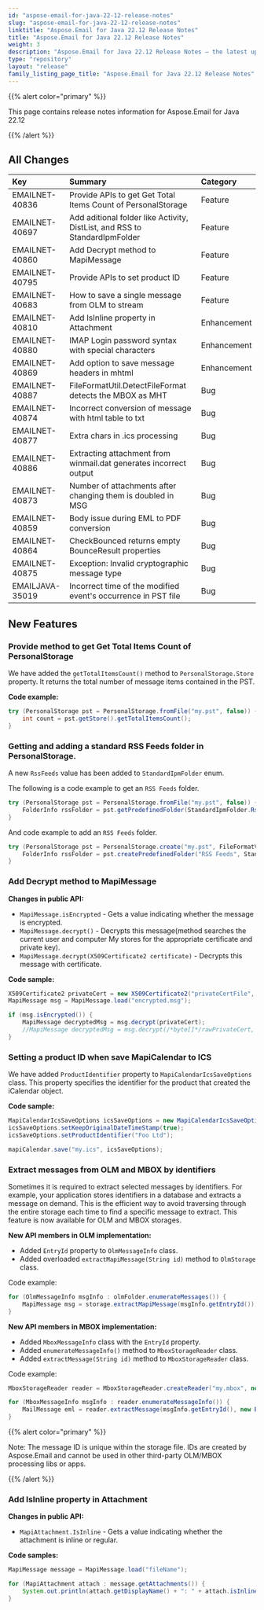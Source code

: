 ```yaml
---
id: "aspose-email-for-java-22-12-release-notes"
slug: "aspose-email-for-java-22-12-release-notes"
linktitle: "Aspose.Email for Java 22.12 Release Notes"
title: "Aspose.Email for Java 22.12 Release Notes"
weight: 3
description: "Aspose.Email for Java 22.12 Release Notes – the latest updates and fixes."
type: "repository"
layout: "release"
family_listing_page_title: "Aspose.Email for Java 22.12 Release Notes"
---
```


{{% alert color="primary" %}}

This page contains release notes information for Aspose.Email for Java 22.12

{{% /alert %}}

## **All Changes**

|**Key**|**Summary**|**Category**|
| :- | :- | :- |
|EMAILNET-40836|Provide APIs to get Get Total Items Count of PersonalStorage|Feature|
|EMAILNET-40697|Add aditional folder like Activity, DistList, and RSS to StandardIpmFolder|Feature|
|EMAILNET-40860|Add Decrypt method to MapiMessage|Feature|
|EMAILNET-40795|Provide APIs to set product ID|Feature|
|EMAILNET-40683|How to save a single message from OLM to stream|Feature|
|EMAILNET-40810|Add IsInline property in Attachment|Enhancement|
|EMAILNET-40880|IMAP Login password syntax with special characters|Enhancement|
|EMAILNET-40869|Add option to save message headers in mhtml|Enhancement|
|EMAILNET-40887|FileFormatUtil.DetectFileFormat detects the MBOX as MHT|Bug|
|EMAILNET-40874|Incorrect conversion of message with html table to txt|Bug|
|EMAILNET-40877|Extra chars in .ics processing|Bug|
|EMAILNET-40886|Extracting attachment from winmail.dat generates incorrect output|Bug|
|EMAILNET-40873|Number of attachments after changing them is doubled in MSG|Bug|
|EMAILNET-40859|Body issue during EML to PDF conversion|Bug|
|EMAILNET-40864|CheckBounced returns empty BounceResult properties|Bug|
|EMAILNET-40875|Exception: Invalid cryptographic message type|Bug|
|EMAILJAVA-35019|Incorrect time of the modified event's occurrence in PST file|Bug|

## **New Features**

### **Provide method to get Get Total Items Count of PersonalStorage**

We have added the `getTotalItemsCount()` method to `PersonalStorage.Store` property. It returns the total number of message items contained in the PST.

**Code example:**

```java
try (PersonalStorage pst = PersonalStorage.fromFile("my.pst", false)) {
    int count = pst.getStore().getTotalItemsCount();
}
```

### **Getting and adding a standard RSS Feeds folder in PersonalStorage.**

A new `RssFeeds` value has been added to `StandardIpmFolder` enum.

The following is a code example to get an `RSS Feeds` folder.

```java
try (PersonalStorage pst = PersonalStorage.fromFile("my.pst", false)) {
    FolderInfo rssFolder = pst.getPredefinedFolder(StandardIpmFolder.RssFeeds);
}
```

And code example to add an `RSS Feeds` folder.

```java
try (PersonalStorage pst = PersonalStorage.create("my.pst", FileFormatVersion.Unicode)) {
    FolderInfo rssFolder = pst.createPredefinedFolder("RSS Feeds", StandardIpmFolder.RssFeeds);
}
```

### **Add Decrypt method to MapiMessage**

**Changes in public API:**

- `MapiMessage.isEncrypted` - Gets a value indicating whether the message is encrypted.
- `MapiMessage.decrypt()` - Decrypts this message(method searches the current user and computer My stores for the appropriate certificate and private key).
- `MapiMessage.decrypt(X509Certificate2 certificate)` - Decrypts this message with certificate.

**Code sample:**

```java
X509Certificate2 privateCert = new X509Certificate2("privateCertFile", "password");
MapiMessage msg = MapiMessage.load("encrypted.msg");

if (msg.isEncrypted()) {
    MapiMessage decryptedMsg = msg.decrypt(privateCert);
    //MapiMessage decryptedMsg = msg.decrypt(/*byte[]*/rawPrivateCert, "password");
}
```

### **Setting a product ID when save MapiCalendar to ICS**

We have added `ProductIdentifier` property to `MapiCalendarIcsSaveOptions` class. This property specifies the identifier for the product that created the iCalendar object.

**Code sample:**

```java
MapiCalendarIcsSaveOptions icsSaveOptions = new MapiCalendarIcsSaveOptions();
icsSaveOptions.setKeepOriginalDateTimeStamp(true);
icsSaveOptions.setProductIdentifier("Foo Ltd");

mapiCalendar.save("my.ics", icsSaveOptions);
```

### Extract messages from OLM and MBOX by identifiers

Sometimes it is required to extract selected messages by identifiers. For example, your application  stores identifiers in a database and extracts a message on demand. This is the efficient way to avoid traversing through the entire storage each time to find a specific message to extract.
This feature is now available for OLM and MBOX storages.

**New API members in OLM implementation:**

- Added `EntryId` property to `OlmMessageInfo` class.
- Added overloaded `extractMapiMessage(String id)` method to `OlmStorage` class.

Code example:

```java
for (OlmMessageInfo msgInfo : olmFolder.enumerateMessages()) {
    MapiMessage msg = storage.extractMapiMessage(msgInfo.getEntryId());
}
```

**New API members in MBOX implementation:**

- Added `MboxMessageInfo` class with the `EntryId` property.
- Added `enumerateMessageInfo()` method to `MboxStorageReader` class.
- Added `extractMessage(String id)` method to `MboxStorageReader` class.

Code example:

```java
MboxStorageReader reader = MboxStorageReader.createReader("my.mbox", new MboxLoadOptions());

for (MboxMessageInfo msgInfo : reader.enumerateMessageInfo()) {
    MailMessage eml = reader.extractMessage(msgInfo.getEntryId(), new EmlLoadOptions());
}
```

{{% alert color="primary" %}}

Note: The message ID is unique within the storage file. IDs are created by Aspose.Email and cannot be used in other third-party OLM/MBOX processing libs or apps.

{{% /alert %}}

### Add IsInline property in Attachment

**Changes in public API:**

- `MapiAttachment.IsInline` - Gets a value indicating whether the attachment is inline or regular.

**Code samples:**

```java
MapiMessage message = MapiMessage.load("fileName");

for (MapiAttachment attach : message.getAttachments()) {
    System.out.println(attach.getDisplayName() + ": " + attach.isInline());
}
```
